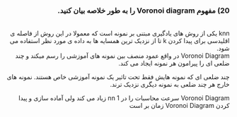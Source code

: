<div dir="rtl">
  
  ### 20) مفهوم Voronoi diagram را به طور خلاصه بیان کنید.
  
  <br/>
  knn یکی از روش های یادگیری مبتنی بر نمونه است که معمولا در این روش از فاصله ی اقلیدسی برای پیدا کردن  k تا از نزدیک ترین همسایه ها به داده ی مورد نظر استفاده می شود.
  <br/>
  Voronoi Diagram در واقع عمود منصف بین نمونه های آموزشی را رسم میکند و چند ضلعی ای را پیرامون هر نمونه ایجاد می کند. 
  
  چند ضلعی ای  که نمونه هایش فقط تحت تاثیر یک نمونه آموزشی خاص هستند.
  نمونه های خارج هر چند ضلعی به نمونه دیگری نزدیک ترند.
  
  Voronoi Diagram  سرعت محاسبات را در 1 nn زیاد می کند  ولی آماده سازی و پیدا کردن Voronoi Diagram زمان بر است 
  </div>

 
